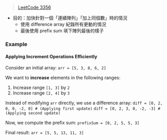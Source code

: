 > [LeetCode 3356](https://leetcode.com/problems/zero-array-transformation-ii?envType=daily-question&envId=2025-03-13)

- 目的：加快針對一個「連續陣列」「加上同個數」時的情況
	- 使用 difference array 紀錄所有更動的情況
	- 最後使用 prefix sum 填下陣列最後的樣子
### **Example**
#### **Applying Increment Operations Efficiently**
Consider an initial array:
`arr = [5, 3, 8, 6, 2]`

We want to **increase** elements in the following ranges:
1. Increase range `[1, 3]` by `2`
2. Increase range `[2, 4]` by `3`

Instead of modifying `arr` directly, we use a difference array:
`diff = [0, 2, 0, 0, -2, 0] # (Applying first update)`
`diff = [0, 2, 3, 0, -2, -3] # (Applying second update)`

Now, we compute the prefix sum:
`prefixSum = [0, 2, 5, 5, 3]`

Final result:
`arr = [5, 5, 13, 11, 3]`